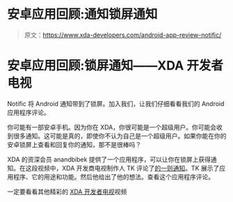 # 安卓应用回顾:通知锁屏通知

> 原文：<https://www.xda-developers.com/android-app-review-notific/>

# 安卓应用回顾:锁屏通知——XDA 开发者电视

Notific 将 Android 通知带到了锁屏。加入我们，让我们仔细看看我们的 Android 应用程序评论。

你可能有一部安卓手机。因为你在 XDA，你很可能是一个超级用户。你可能会收到很多通知。这可能是真的，即使你不认为自己是一个超级用户。如果你能在你的安卓锁屏上查看和回复你的通知，那不是很棒吗？

XDA 的资深会员 anandbibek 提供了一个应用程序，可以让你在锁屏上获得通知。在这段视频中，XDA 开发商电视制作人 TK 评论了[的一则通知](http://forum.xda-developers.com/android/apps-games/app-notific-lockscreen-notification-t2804624)。TK 展示了应用程序、它的用途和功能。然后他给出了他的想法。查看这个应用程序评论。

一定要看看其他精彩的 [XDA 开发者电视](http://www.xda-developers.com/xda-tv/ "XDA Developer TV")视频
